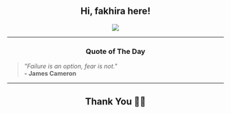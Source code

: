<h2 align="center"> Hi, fakhira here!</h2>

<p align="center">
<a href="https://github.com/fakhiralkda" alt="github streak"><img src="https://dvst-streak.herokuapp.com/?user=fakhiralkda&theme=tokyonight&fire=DD472C"></a>
</p>

<hr>
<h3 align="center">Quote of The Day</h3>
<p align="center">
<blockquote>
<i>"Failure is an option, fear is not."</i>
<br>
<b>- James Cameron</b>
</blockquote>
</p>


<hr>
<h2 align="center">Thank You 🙏🏼</h2>
